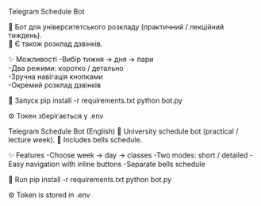 Telegram Schedule Bot

📅 Бот для університетського розкладу (практичний / лекційний тиждень).  
🔔 Є також розклад дзвінків.

✨ Можливості
-Вибір тижня → дня → пари  
-Два режими: коротко / детально  
-Зручна навігація кнопками  
-Окремий розклад дзвінків

🚀 Запуск
pip install -r requirements.txt
python bot.py

⚙️ Токен зберігається у .env

Telegram Schedule Bot (English)
📅 University schedule bot (practical / lecture week).
🔔 Includes bells schedule.

✨ Features
-Choose week → day → classes
-Two modes: short / detailed
-Easy navigation with inline buttons
-Separate bells schedule

🚀 Run
pip install -r requirements.txt
python bot.py

⚙️ Token is stored in .env